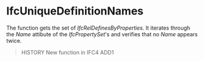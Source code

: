 # IfcUniqueDefinitionNames

The function gets the set of _IfcRelDefinesByProperties_. It iterates through the _Name_ attibute of the _IfcPropertySet_'s and verifies that no _Name_ appears twice.
> HISTORY  New function in IFC4 ADD1

